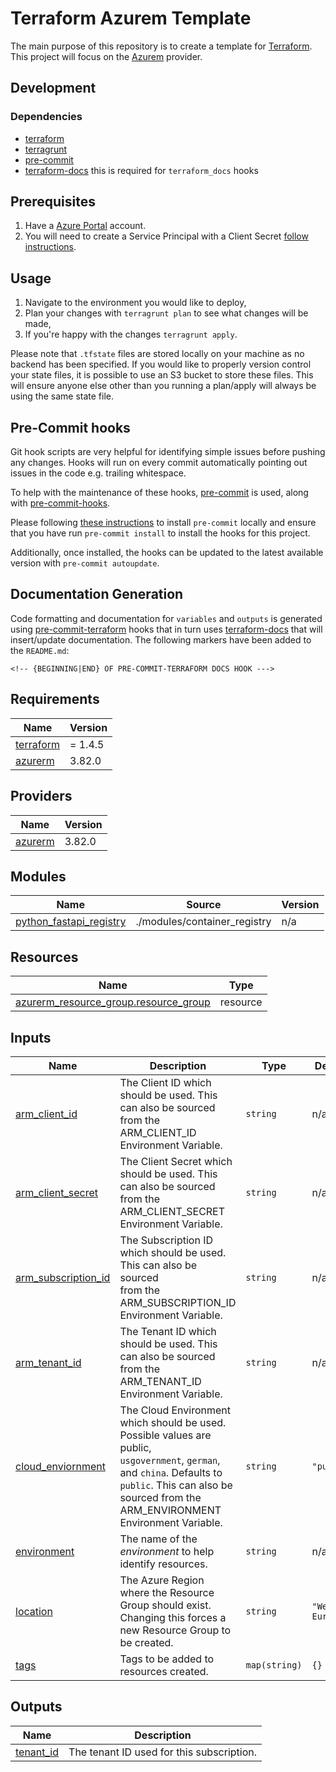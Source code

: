 # Terraform Azurem Template

The main purpose of this repository is to create a template for [Terraform](https://www.terraform.io/). This project will focus on the [Azurem](https://registry.terraform.io/providers/hashicorp/azurerm/3.58.0) provider.

## Development

### Dependencies

- [terraform](https://www.terraform.io/)
- [terragrunt](https://terragrunt.gruntwork.io/)
- [pre-commit](https://pre-commit.com/)
- [terraform-docs](https://terraform-docs.io/) this is required for `terraform_docs` hooks

## Prerequisites

1. Have a [Azure Portal](https://portal.azure.com/) account. 
2. You will need to create a Service Principal with a Client Secret [follow instructions](https://registry.terraform.io/providers/hashicorp/azurerm/latest/docs/guides/service_principal_client_secret#creating-a-service-principal-in-the-azure-portal).

## Usage

1. Navigate to the environment you would like to deploy,
2. Plan your changes with `terragrunt plan` to see what changes will be made,
3. If you're happy with the changes `terragrunt apply`.

Please note that `.tfstate` files are stored locally on your machine as no backend has been specified. If you would like to properly version control your state files, it is possible to use an S3 bucket to store these files. 
This will ensure anyone else other than you running a plan/apply will always be using the same state file.

## Pre-Commit hooks

Git hook scripts are very helpful for identifying simple issues before pushing any changes. Hooks will run on every commit automatically pointing out issues in the code e.g. trailing whitespace.

To help with the maintenance of these hooks, [pre-commit](https://pre-commit.com/) is used, along with [pre-commit-hooks](https://pre-commit.com/#install).

Please following [these instructions](https://pre-commit.com/#install) to install `pre-commit` locally and ensure that you have run `pre-commit install` to install the hooks for this project.

Additionally, once installed, the hooks can be updated to the latest available version with `pre-commit autoupdate`.

## Documentation Generation

Code formatting and documentation for `variables` and `outputs` is generated using [pre-commit-terraform](https://github.com/antonbabenko/pre-commit-terraform/releases) hooks that in turn uses [terraform-docs](https://github.com/terraform-docs/terraform-docs) that will insert/update documentation. The following markers have been added to the `README.md`:
```
<!-- {BEGINNING|END} OF PRE-COMMIT-TERRAFORM DOCS HOOK --->
```

<!-- BEGINNING OF PRE-COMMIT-TERRAFORM DOCS HOOK --->
## Requirements

| Name | Version |
|------|---------|
| <a name="requirement_terraform"></a> [terraform](#requirement\_terraform) | = 1.4.5 |
| <a name="requirement_azurerm"></a> [azurerm](#requirement\_azurerm) | 3.82.0 |

## Providers

| Name | Version |
|------|---------|
| <a name="provider_azurerm"></a> [azurerm](#provider\_azurerm) | 3.82.0 |

## Modules

| Name | Source | Version |
|------|--------|---------|
| <a name="module_python_fastapi_registry"></a> [python\_fastapi\_registry](#module\_python\_fastapi\_registry) | ./modules/container_registry | n/a |

## Resources

| Name | Type |
|------|------|
| [azurerm_resource_group.resource_group](https://registry.terraform.io/providers/hashicorp/azurerm/3.82.0/docs/resources/resource_group) | resource |

## Inputs

| Name | Description | Type | Default | Required |
|------|-------------|------|---------|:--------:|
| <a name="input_arm_client_id"></a> [arm\_client\_id](#input\_arm\_client\_id) | The Client ID which should be used. This can also be sourced <br>from the ARM\_CLIENT\_ID Environment Variable. | `string` | n/a | yes |
| <a name="input_arm_client_secret"></a> [arm\_client\_secret](#input\_arm\_client\_secret) | The Client Secret which should be used. This can also be sourced <br>from the ARM\_CLIENT\_SECRET Environment Variable. | `string` | n/a | yes |
| <a name="input_arm_subscription_id"></a> [arm\_subscription\_id](#input\_arm\_subscription\_id) | The Subscription ID which should be used. This can also be sourced <br>from the ARM\_SUBSCRIPTION\_ID Environment Variable. | `string` | n/a | yes |
| <a name="input_arm_tenant_id"></a> [arm\_tenant\_id](#input\_arm\_tenant\_id) | The Tenant ID which should be used. This can also be sourced <br>from the ARM\_TENANT\_ID Environment Variable. | `string` | n/a | yes |
| <a name="input_cloud_enviornment"></a> [cloud\_enviornment](#input\_cloud\_enviornment) | The Cloud Environment which should be used. Possible values are public,<br>`usgovernment`, `german`, and `china`. Defaults to `public`. This can also be <br>sourced from the ARM\_ENVIRONMENT Environment Variable. | `string` | `"public"` | no |
| <a name="input_environment"></a> [environment](#input\_environment) | The name of the _environment_ to help identify resources. | `string` | n/a | yes |
| <a name="input_location"></a> [location](#input\_location) | The Azure Region where the Resource Group should exist. <br>Changing this forces a new Resource Group to be created. | `string` | `"West Europe"` | no |
| <a name="input_tags"></a> [tags](#input\_tags) | Tags to be added to resources created. | `map(string)` | `{}` | no |

## Outputs

| Name | Description |
|------|-------------|
| <a name="output_tenant_id"></a> [tenant\_id](#output\_tenant\_id) | The tenant ID used for this subscription. |
<!-- END OF PRE-COMMIT-TERRAFORM DOCS HOOK --->
